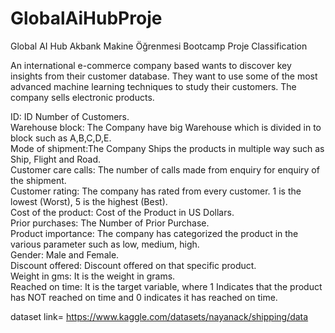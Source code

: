 # GlobalAiHubProje
Global AI Hub Akbank Makine Öğrenmesi Bootcamp Proje Classification

An international e-commerce company based wants to discover key insights from their customer database. They want to use some of the most advanced machine learning techniques to study their customers. The company sells 
electronic products.

ID: ID Number of Customers.                                                                                                                                                                                                     
Warehouse block: The Company have big Warehouse which is divided in to block such as A,B,C,D,E.                                                                                                                                 
Mode of shipment:The Company Ships the products in multiple way such as Ship, Flight and Road.                                                                                                                                  
Customer care calls: The number of calls made from enquiry for enquiry of the shipment.                                                                                                                                         
Customer rating: The company has rated from every customer. 1 is the lowest (Worst), 5 is the highest (Best).                                                                                                                   
Cost of the product: Cost of the Product in US Dollars.                                                                                                                                                                         
Prior purchases: The Number of Prior Purchase.                                                                                                                                                                                  
Product importance: The company has categorized the product in the various parameter such as low, medium, high.                                                                                                                 
Gender: Male and Female.                                                                                                                                                                                                        
Discount offered: Discount offered on that specific product.                                                                                                                                                                    
Weight in gms: It is the weight in grams.                                                                                                                                                                                       
Reached on time: It is the target variable, where 1 Indicates that the product has NOT reached on time and 0 indicates it has reached on time.                                                                                  


dataset link= https://www.kaggle.com/datasets/nayanack/shipping/data
